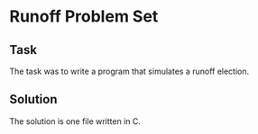 # Runoff Problem Set
## Task
The task was to write a program that simulates a runoff election.
## Solution
The solution is one file written in C.

